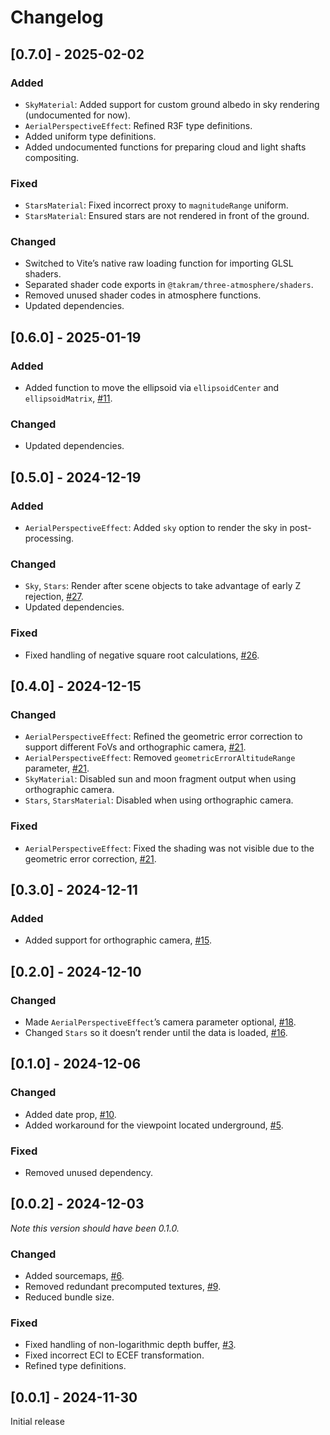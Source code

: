 # Changelog

## [0.7.0] - 2025-02-02

### Added

- `SkyMaterial`: Added support for custom ground albedo in sky rendering (undocumented for now).
- `AerialPerspectiveEffect`: Refined R3F type definitions.
- Added uniform type definitions.
- Added undocumented functions for preparing cloud and light shafts compositing.

### Fixed

- `StarsMaterial`: Fixed incorrect proxy to `magnitudeRange` uniform.
- `StarsMaterial`: Ensured stars are not rendered in front of the ground.

### Changed

- Switched to Vite’s native raw loading function for importing GLSL shaders.
- Separated shader code exports in `@takram/three-atmosphere/shaders`.
- Removed unused shader codes in atmosphere functions.
- Updated dependencies.

## [0.6.0] - 2025-01-19

### Added

- Added function to move the ellipsoid via `ellipsoidCenter` and `ellipsoidMatrix`, [#11](https://github.com/takram-design-engineering/three-geospatial/issues/11).

### Changed

- Updated dependencies.

## [0.5.0] - 2024-12-19

### Added

- `AerialPerspectiveEffect`: Added `sky` option to render the sky in post-processing.

### Changed

- `Sky`, `Stars`: Render after scene objects to take advantage of early Z rejection, [#27](https://github.com/takram-design-engineering/three-geospatial/pull/27).
- Updated dependencies.

### Fixed

- Fixed handling of negative square root calculations, [#26](https://github.com/takram-design-engineering/three-geospatial/pull/26).

## [0.4.0] - 2024-12-15

### Changed

- `AerialPerspectiveEffect`: Refined the geometric error correction to support different FoVs and orthographic camera, [#21](https://github.com/takram-design-engineering/three-geospatial/pull/21).
- `AerialPerspectiveEffect`: Removed `geometricErrorAltitudeRange` parameter, [#21](https://github.com/takram-design-engineering/three-geospatial/pull/21).
- `SkyMaterial`: Disabled sun and moon fragment output when using orthographic camera.
- `Stars`, `StarsMaterial`: Disabled when using orthographic camera.

### Fixed

- `AerialPerspectiveEffect`: Fixed the shading was not visible due to the geometric error correction, [#21](https://github.com/takram-design-engineering/three-geospatial/pull/21).

## [0.3.0] - 2024-12-11

### Added

- Added support for orthographic camera, [#15](https://github.com/takram-design-engineering/three-geospatial/pull/15).

## [0.2.0] - 2024-12-10

### Changed

- Made `AerialPerspectiveEffect`’s camera parameter optional, [#18](https://github.com/takram-design-engineering/three-geospatial/pull/18).
- Changed `Stars` so it doesn’t render until the data is loaded, [#16](https://github.com/takram-design-engineering/three-geospatial/pull/16).

## [0.1.0] - 2024-12-06

### Changed

- Added date prop, [#10](https://github.com/takram-design-engineering/three-geospatial/issues/10).
- Added workaround for the viewpoint located underground, [#5](https://github.com/takram-design-engineering/three-geospatial/issues/5).

### Fixed

- Removed unused dependency.

## [0.0.2] - 2024-12-03

_Note this version should have been 0.1.0._

### Changed

- Added sourcemaps, [#6](https://github.com/takram-design-engineering/three-geospatial/issues/6).
- Removed redundant precomputed textures, [#9](https://github.com/takram-design-engineering/three-geospatial/issues/9).
- Reduced bundle size.

### Fixed

- Fixed handling of non-logarithmic depth buffer, [#3](https://github.com/takram-design-engineering/three-geospatial/issues/3).
- Fixed incorrect ECI to ECEF transformation.
- Refined type definitions.

## [0.0.1] - 2024-11-30

Initial release
